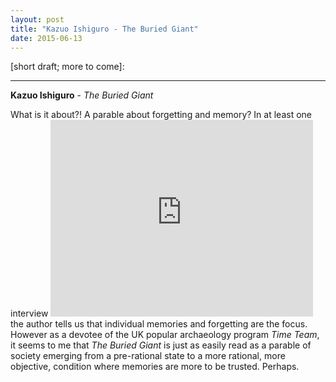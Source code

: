 ```yaml
---
layout: post
title: "Kazuo Ishiguro - The Buried Giant"
date: 2015-06-13
---
```


[short draft; more to come]:

***
<b>Kazuo Ishiguro</b> - _The Buried Giant_

What is it about?!  A parable about forgetting and memory?  In at least one interview <iframe width="420" height="315" src="https://www.youtube.com/watch?v=j_MpnJ4belI" frameborder="0"> </iframe> the author tells us that individual memories and forgetting are the focus. However as a devotee of the UK popular archaeology program _Time Team_, it seems to me that _The Buried Giant_ is just as easily read as a parable of society emerging from a pre-rational state to a more rational, more objective, condition where memories are more to be trusted.  Perhaps.
